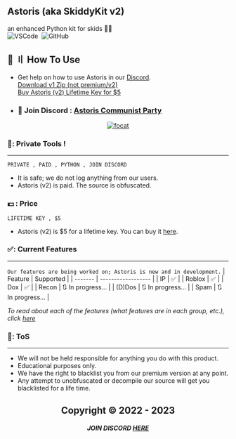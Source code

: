 ## Astoris (aka SkiddyKit v2)
an enhanced Python kit for skids 🤡🤡  
![VSCode](https://img.shields.io/badge/-Visual_Studio_Code-05122A?style=for-the-badge&logo=VisualStudioCode)&nbsp;
![GitHub](https://img.shields.io/badge/-GitHub-05122A?style=for-the-badge&logo=github)&nbsp;




## 🔎 〢 How To Use 
- Get help on how to use Astoris in our [Discord](https://discord.gg/ZfJAbteux7).  
[Download v1 Zip (not premium/v2)](https://github.com/Code1Tech/SkiddyKit/archive/refs/heads/main.zip)  
[Buy Astoris (v2) Lifetime Key for $5](https://discord.gg/ZfJAbteux7)
 
- ### 💬 Join Discord : [Astoris Communist Party](https://discord.gg/ZfJAbteux7)  
<p align="center">
    <a href="https://discord.com/users/676960182621962271">
        <img title="focat" alt="focat" src="https://discord.c99.nl/widget/theme-4/676960182621962271.png"/>
    </a>
</p> 

### 📌: Private Tools !
----
`PRIVATE , PAID , PYTHON , JOIN DISCORD`

- It is safe; we do not log anything from our users.
- Astoris (v2) is paid. The source is obfuscated.

### 💵 : Price
`LIFETIME KEY , $5`
- Astoris (v2) is $5 for a lifetime key. You can buy it [here](https://discord.gg/ZfJAbteux7).

### ✅: Current Features
----
`Our features are being worked on; Astoris is new and in development.`
| Feature | Supported          |
| ------- | ------------------ |
| IP      | :white_check_mark: |
| Roblox  | :white_check_mark: |
| Dox     | :white_check_mark: |
| Recon   | 🔃 In progress... |
| (D)Dos  | 🔃 In progress... |
| Spam    | 🔃 In progress... |

*To read about each of the features (what features are in each group, etc.), click [here](/FEATURES.md)*

### 🛑: ToS 
----
- We will not be held responsible for anything you do with this product.  
- Educational purposes only.
- We have the right to blacklist you from our premium version at any point.
- Any attempt to unobfuscated or decompile our source will get you blacklisted for a life time.


<h2 align="center"> Copyright © 2022 - 2023

##### <p align="center">  JOIN DISCORD [HERE](https://discord.gg/ZfJAbteux7)

